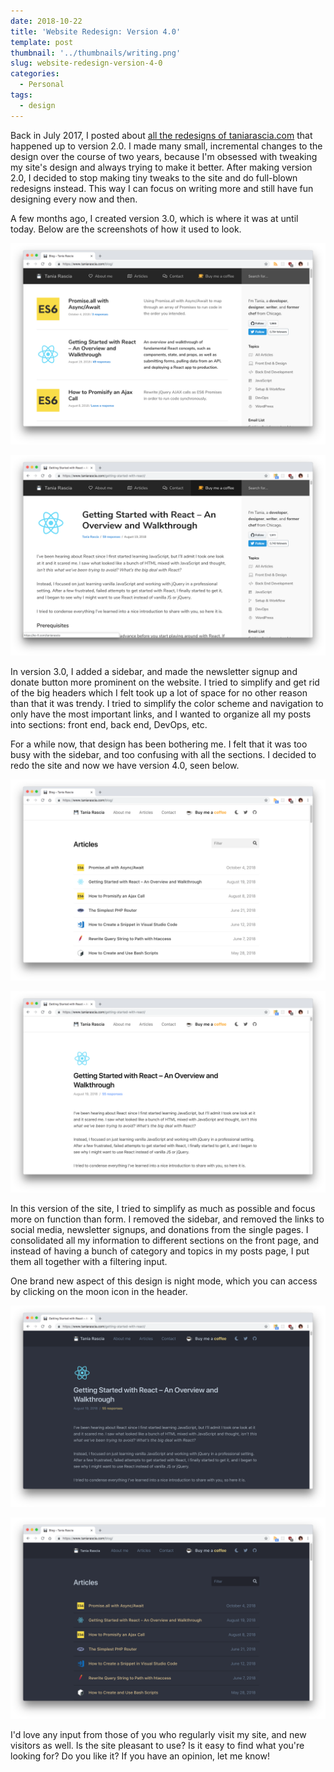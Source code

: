 ```yaml
---
date: 2018-10-22
title: 'Website Redesign: Version 4.0'
template: post
thumbnail: '../thumbnails/writing.png'
slug: website-redesign-version-4-0
categories:
  - Personal
tags:
  - design
---
```


Back in July 2017, I posted about [all the redesigns of taniarascia.com](/version-2-0-website-redesign-863-commits-later/) that happened up to version 2.0. I made many small, incremental changes to the design over the course of two years, because I'm obsessed with tweaking my site's design and always trying to make it better. After making version 2.0, I decided to stop making tiny tweaks to the site and do full-blown redesigns instead. This way I can focus on writing more and still have fun designing every now and then.

A few months ago, I created version 3.0, which is where it was at until today. Below are the screenshots of how it used to look.

![](../images/Screen-Shot-2018-10-12-at-6.19.22-PM.png)

![](../images/Screen-Shot-2018-10-21-at-2.37.16-PM.png)

In version 3.0, I added a sidebar, and made the newsletter signup and donate button more prominent on the website. I tried to simplify and get rid of the big headers which I felt took up a lot of space for no other reason than that it was trendy. I tried to simplify the color scheme and navigation to only have the most important links, and I wanted to organize all my posts into sections: front end, back end, DevOps, etc.

For a while now, that design has been bothering me. I felt that it was too busy with the sidebar, and too confusing with all the sections. I decided to redo the site and now we have version 4.0, seen below.

![](../images/Screen-Shot-2018-10-21-at-10.44.14-PM.png)

![](../images/Screen-Shot-2018-10-21-at-10.44.20-PM.png)

In this version of the site, I tried to simplify as much as possible and focus more on function than form. I removed the sidebar, and removed the links to social media, newsletter signups, and donations from the single pages. I consolidated all my information to different sections on the front page, and instead of having a bunch of category and topics in my posts page, I put them all together with a filtering input.

One brand new aspect of this design is night mode, which you can access by clicking on the moon icon in the header.

![](../images/Screen-Shot-2018-10-21-at-10.55.49-PM.png)

![](../images/Screen-Shot-2018-10-21-at-10.55.52-PM.png)

I'd love any input from those of you who regularly visit my site, and new visitors as well. Is the site pleasant to use? Is it easy to find what you're looking for? Do you like it? If you have an opinion, let me know!
